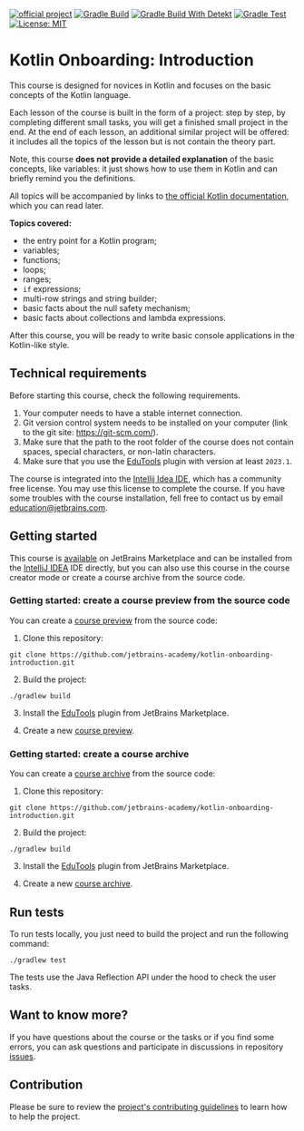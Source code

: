 [![official project](https://jb.gg/badges/official.svg)](https://confluence.jetbrains.com/display/ALL/JetBrains+on+GitHub)
[![Gradle Build](https://github.com/jetbrains-academy/csc-kotlin-course/actions/workflows/gradle-build.yml/badge.svg)](https://github.com/jetbrains-academy/csc-kotlin-course/actions/workflows/gradle-build.yml)
[![Gradle Build With Detekt](https://github.com/jetbrains-academy/csc-kotlin-course/actions/workflows/gradle-build-with-detekt.yml/badge.svg)](https://github.com/jetbrains-academy/csc-kotlin-course/actions/workflows/gradle-build-with-detekt.yml)
[![Gradle Test](https://github.com/jetbrains-academy/csc-kotlin-course/actions/workflows/gradle-test.yml/badge.svg)](https://github.com/jetbrains-academy/csc-kotlin-course/actions/workflows/gradle-test.yml)
[![License: MIT](https://img.shields.io/badge/License-MIT-yellow.svg)](https://opensource.org/licenses/MIT)

# Kotlin Onboarding: Introduction

This course is designed for novices in Kotlin
and focuses on the basic concepts of the Kotlin language.

Each lesson of the course is built in the form of a project:
step by step, by completing different small tasks,
you will get a finished small project in the end.
At the end of each lesson, an additional similar project will be offered:
it includes all the topics of the lesson but is not contain the theory part.

Note, this course **does not provide a detailed explanation** of the basic concepts,
like variables: it just shows how to use them in Kotlin and can briefly remind you the definitions.

All topics will be accompanied by links to [the official Kotlin documentation](https://kotlinlang.org/docs/home.html),
which you can read later.

**Topics covered:**
- the entry point for a Kotlin program;
- variables;
- functions;
- loops;
- ranges;
- `if` expressions;
- multi-row strings and string builder;
- basic facts about the null safety mechanism;
- basic facts about collections and lambda expressions.

After this course, you will be ready to write basic console applications in the Kotlin-like style.

## Technical requirements

Before starting this course, check the following requirements.

1. Your computer needs to have a stable internet connection.
2. Git version control system needs to be installed on your computer (link to the git site: https://git-scm.com/).
3. Make sure that the path to the root folder of the course does not contain spaces, special characters, or non-latin characters.
4. Make sure that you use the [EduTools](https://plugins.jetbrains.com/plugin/10081-edutools) plugin with version at least `2023.1`.

The course is integrated into the [Intellij Idea IDE](https://www.jetbrains.com/idea/), which has a community free license. 
You may use this license to complete the course. 
If you have some troubles with the course installation, fell free to contact us by email education@jetbrains.com.


## Getting started

This course is [available](https://plugins.jetbrains.com/plugin/21067-kotlin-onboarding-introduction) on JetBrains Marketplace and can be installed from the 
[IntelliJ IDEA](https://www.jetbrains.com/idea/) IDE directly, but you can also use this course in 
the course creator mode or create a course archive from the source code.

### Getting started: create a course preview from the source code

You can create a [course preview](https://plugins.jetbrains.com/plugin/10081-edutools/docs/educator-start-guide.html#preview_course) from the source code:
1. Clone this repository: 
```text
git clone https://github.com/jetbrains-academy/kotlin-onboarding-introduction.git
```

2. Build the project:
```text
./gradlew build
```

3. Install the [EduTools](https://plugins.jetbrains.com/plugin/10081-edutools/docs/educational-products.html) plugin from JetBrains Marketplace.

4. Create a new [course preview](https://plugins.jetbrains.com/plugin/10081-edutools/docs/educator-start-guide.html#preview_course).

### Getting started: create a course archive

You can create a [course archive](https://plugins.jetbrains.com/plugin/10081-edutools/docs/educator-start-guide.html#fe7010f2) from the source code:
1. Clone this repository:
```text
git clone https://github.com/jetbrains-academy/kotlin-onboarding-introduction.git
```

2. Build the project:
```text
./gradlew build
```

3. Install the [EduTools](https://plugins.jetbrains.com/plugin/10081-edutools/docs/educational-products.html) plugin from JetBrains Marketplace.

4. Create a new [course archive](https://plugins.jetbrains.com/plugin/10081-edutools/docs/educator-start-guide.html#fe7010f2).

## Run tests

To run tests locally, you just need to build the project and run the following command:

```text
./gradlew test
```

The tests use the Java Reflection API under the hood to check the user tasks.

## Want to know more?

If you have questions about the course or the tasks or if you find some errors,
you can ask questions and participate in discussions in repository [issues](https://github.com/jetbrains-academy/csc-kotlin-course/issues).

## Contribution

Please be sure to review the [project's contributing guidelines](./contributing.md) to learn how to help the project.
